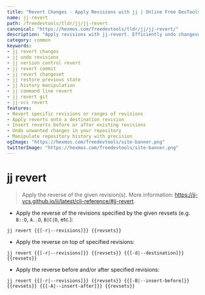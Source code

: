 ```yaml
---
title: "Revert Changes - Apply Revisions with jj | Online Free DevTools by Hexmos"
name: jj-revert
path: /freedevtools/tldr/jj/jj-revert
canonical: "https://hexmos.com/freedevtools/tldr/jj/jj-revert/"
description: "Apply revisions with jj-revert. Efficiently undo changesets and restore previous states in your repository. Free online tool, no registration required."
category: common
keywords:
- jj revert changes
- jj undo revisions
- jj version control revert
- jj revert commit
- jj revert changeset
- jj restore previous state
- jj history manipulation
- jj command line revert
- jj revert git
- jj-vcs revert
features:
- Revert specific revisions or ranges of revisions
- Apply reverts onto a destination revision
- Insert reverts before or after existing revisions
- Undo unwanted changes in your repository
- Manipulate repository history with precision
ogImage: "https://hexmos.com/freedevtools/site-banner.png"
twitterImage: "https://hexmos.com/freedevtools/site-banner.png"
---
```


# jj revert

> Apply the reverse of the given revision(s).
> More information: <https://jj-vcs.github.io/jj/latest/cli-reference/#jj-revert>.

- Apply the reverse of the revisions specified by the given revsets (e.g. `B::D`, `A..D`, `B|C|D`, etc.):

`jj revert {{[-r|--revisions]}} {{revsets}}`

- Apply the reverse on top of specified revisions:

`jj revert {{[-r|--revisions]}} {{revsets}} {{[-d|--destination]}} {{revsets}}`

- Apply the reverse before and/or after specified revisions:

`jj revert {{[-r|--revisions]}} {{revsets}} {{[-B|--insert-before]}} {{revsets}} {{[-A|--insert-after]}} {{revsets}}`
